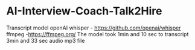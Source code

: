 # AI-Interview-Coach-Talk2Hire
Transcript model 
openAI whisper - https://github.com/openai/whisper
ffmpeg -https://ffmpeg.org/
The model took 1min and 10 sec to transcript 3min and 33 sec audio mp3 file